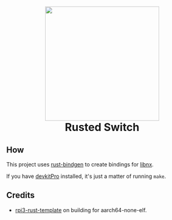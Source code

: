 <h1 align="center">
  <img src="https://user-images.githubusercontent.com/735858/40282489-8b1954b6-5c46-11e8-8a37-edc3f6f3ffeb.png" height="300"/>
  <br/>
  Rusted Switch
</h1>

## How
This project uses [rust-bindgen](https://github.com/rust-lang-nursery/rust-bindgen) to create bindings for [libnx](https://github.com/switchbrew/libnx).

If you have [devkitPro](https://devkitpro.org/wiki/Getting_Started) installed, it's just a matter of running `make`.

## Credits
- [rpi3-rust-template](https://github.com/cs140e/rpi3-rust-template) on building for aarch64-none-elf.
